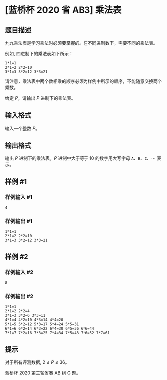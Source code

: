 # [蓝桥杯 2020 省 AB3] 乘法表

## 题目描述

九九乘法表是学习乘法时必须要掌握的。在不同进制数下，需要不同的乘法表。

例如, 四进制下的乘法表如下所示：

```
1*1=1
2*1=2 2*2=10
3*1=3 3*2=12 3*3=21
```

请注意，乘法表中两个数相乘的顺序必须为样例中所示的顺序，不能随意交换两个乘数。

给定 $P$，请输出 $P$ 进制下的乘法表。

## 输入格式

输入一个整数 $P$。

## 输出格式

输出 $P$ 进制下的乘法表。$P$ 进制中大于等于 $10$ 的数字用大写字母 `A`、`B`、`C`、$\cdots$ 表示。

## 样例 #1

### 样例输入 #1
```
4
```

### 样例输出 #1

```
1*1=1
2*1=2 2*2=10
3*1=3 3*2=12 3*3=21
```

## 样例 #2

### 样例输入 #2
```
8
```

### 样例输出 #2

```
1*1=1
2*1=2 2*2=4
3*1=3 3*2=6 3*3=11
4*1=4 4*2=10 4*3=14 4*4=20
5*1=5 5*2=12 5*3=17 5*4=24 5*5=31
6*1=6 6*2=14 6*3=22 6*4=30 6*5=36 6*6=44
7*1=7 7*2=16 7*3=25 7*4=34 7*5=43 7*6=52 7*7=61
```

## 提示

对于所有评测数据, $2 \leq P \leq 36$。

蓝桥杯 2020 第三轮省赛 AB 组 G 题。
